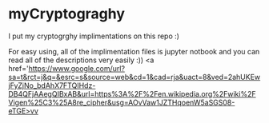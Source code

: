 # myCryptograghy
I put my cryptogrghy implimentations on this repo :)

For easy using, all of the implimentation files is jupyter notbook and you can read all of the descriptions very easily :))
<a href='https://www.google.com/url?sa=t&rct=j&q=&esrc=s&source=web&cd=1&cad=rja&uact=8&ved=2ahUKEwjFyZjNo_bdAhX7FTQIHdz-DB4QFjAAegQIBxAB&url=https%3A%2F%2Fen.wikipedia.org%2Fwiki%2FVigen%25C3%25A8re_cipher&usg=AOvVaw1JZTHqoenW5aSGS08-eTGE>vv</a>
